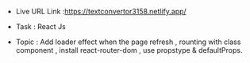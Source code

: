 - Live URL Link :https://textconvertor3158.netlify.app/

 * Task : React Js 

 - Topic :  Add loader effect when the page refresh , rounting with class component , install react-router-dom , use propstype & defaultProps.
